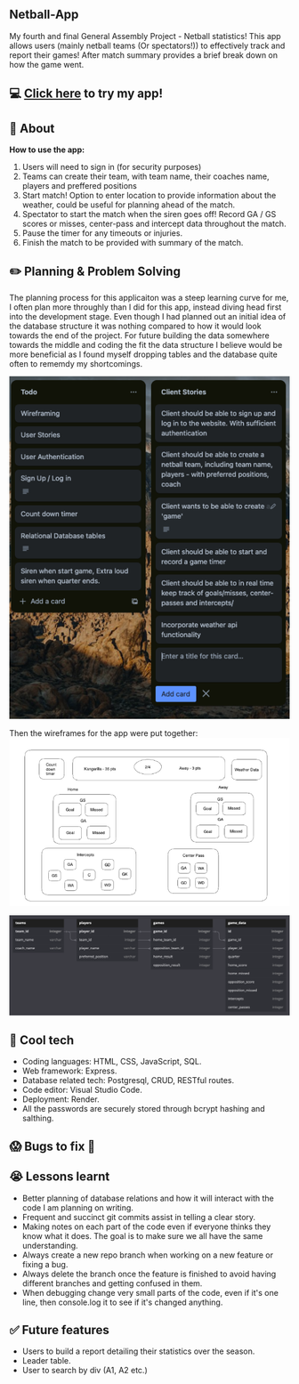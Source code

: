 ## Netball-App
My fourth and final General Assembly Project - Netball statistics!
This app allows users (mainly netball teams (Or spectators!)) to effectively track and report their games! After match summary provides a brief break down on how the game went.
## :computer: [Click here](https://netball-stats-43he.onrender.com) to try my app!

## :page_facing_up: About
**How to use the app:**
1. Users will need to sign in (for security purposes)
1. Teams can create their team, with team name, their coaches name, players and preffered positions
2. Start match! Option to enter location to provide information about the weather, could be useful for planning ahead of the match.
3. Spectator to start the match when the siren goes off! Record GA / GS scores or misses, center-pass and intercept data throughout the match.
4. Pause the timer for any timeouts or injuries.
5. Finish the match to be provided with summary of the match.

<!-- <img src="./resources/app_screenshot.png" alt="image of the app preview" width="auto" height="auto"> -->

## :pencil2: Planning & Problem Solving
The planning process for this applicaiton was a steep learning curve for me, I often plan more throughly than I did for this app, instead diving head first into the development stage. Even though I had planned out an initial idea of the database structure it was nothing compared to how it would look towards the end of the project. For future building the data somewhere towards the middle and coding the fit the data structure I believe would be more beneficial as I found myself dropping tables and the database quite often to rememdy my shortcomings.


![image of the user stories for the app](./resources/userStories.png)

Then the wireframes for the app were put together:
![image of the wireframes for the app](./resources/wireframes.png)


![image of the database relationships for the app](./resources/DBrelations.png)



## :rocket: Cool tech
- Coding languages: HTML, CSS, JavaScript, SQL.
- Web framework: Express.
- Database related tech: Postgresql, CRUD, RESTful routes.
- Code editor: Visual Studio Code.
- Deployment: Render.
- All the passwords are securely stored through bcrypt hashing and salthing.

## :scream: Bugs to fix :poop:




## :sob: Lessons learnt
- Better planning of database relations and how it will interact with the code I am planning on writing.
- Frequent and succinct git commits assist in telling a clear story. 
- Making notes on each part of the code even if everyone thinks they know what it does. The goal is to make sure we all have the same understanding.
- Always create a new repo branch when working on a new feature or fixing a bug.
- Always delete the branch once the feature is finished to avoid having different branches and getting confused in them.
- When debugging change very small parts of the code, even if it's one line, then console.log it to see if it's changed anything.

## :white_check_mark: Future features
- Users to build a report detailing their statistics over the season.
- Leader table.
- User to search by div (A1, A2 etc.)